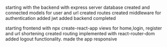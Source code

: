 starting with the backend with express server
database created and connected
models for user and url created
routes created
middleware for authentication added
jwt added
backend completed

starting frontend with npx create-react-app
views for home,login, register and url shortening created
routing implemented with react-router-dom 
added logout functionality.
made the app responsive

